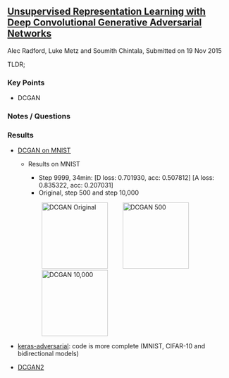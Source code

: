 ## [Unsupervised Representation Learning with Deep Convolutional Generative Adversarial Networks](https://arxiv.org/abs/1511.06434)
Alec Radford, Luke Metz and Soumith Chintala, Submitted on 19 Nov 2015

TLDR; 

### Key Points
* DCGAN

### Notes / Questions

### Results

* [DCGAN on MNIST](https://github.com/roatienza/Deep-Learning-Experiments/blob/master/Experiments/Tensorflow/GAN/dcgan_mnist.py)
   * Results on MNIST
      * Step 9999, 34min: [D loss: 0.701930, acc: 0.507812]  [A loss: 0.835322, acc: 0.207031]
      * Original, step 500 and step 10,000

      <p align="left">
        <img src="https://github.com/gcunhase/PaperNotes/blob/master/notes/imgs/dcgan_mnist.png" width="150" alt="DCGAN Original" hspace="30">
        <img src="https://github.com/gcunhase/PaperNotes/blob/master/notes/imgs/dcgan_mnist500.png" width="150" alt="DCGAN 500">
        <img src="https://github.com/gcunhase/PaperNotes/blob/master/notes/imgs/dcgan_mnist10000.png" width="150" alt="DCGAN 10,000" hspace="30">
      </p>

* [keras-adversarial](https://github.com/bstriner/keras-adversarial): code is more complete (MNIST, CIFAR-10 and bidirectional models)

* [DCGAN2](https://github.com/jacobgil/keras-dcgan/blob/master/dcgan.py)

